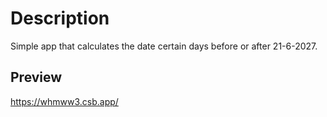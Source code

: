 # Description

Simple app that calculates the date certain days before or after 21-6-2027.

## Preview

https://whmww3.csb.app/
